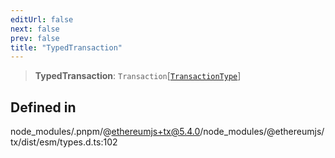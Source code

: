 ```yaml
---
editUrl: false
next: false
prev: false
title: "TypedTransaction"
---
```


> **TypedTransaction**: `Transaction`\[[`TransactionType`](/reference/tevm/tx/enumerations/transactiontype/)\]

## Defined in

node\_modules/.pnpm/@ethereumjs+tx@5.4.0/node\_modules/@ethereumjs/tx/dist/esm/types.d.ts:102
